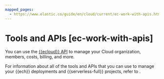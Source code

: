 ```yaml
---
mapped_pages:
  - https://www.elastic.co/guide/en/cloud/current/ec-work-with-apis.html
---
```


# Tools and APIs [ec-work-with-apis]

You can use the [{{ecloud}} API](https://www.elastic.co/docs/api/doc/cloud/) to manage your Cloud organization, members, costs, billing, and more.

For information about all of the tools and APIs that you can use to manage your {{ech}} deployments and {{serverless-full}} projects, refer to [](/deploy-manage/deploy/elastic-cloud/tools-apis.md).